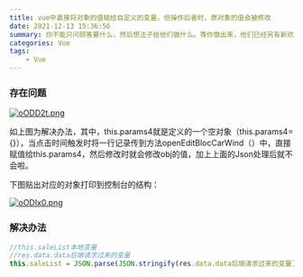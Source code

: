 ```yaml
---
title: vue中直接将对象的值赋给自定义的变量，但操作后者时，原对象的值会被修改
date: 2021-12-13 15:36:56
summary: 你不能只问顾客要什么，然后想法子给他们做什么。等你做出来，他们已经另有新欢了。
categories: Vue
tags:
	- Vue
---
```


### 存在问题

[![oODD2t.png](https://s4.ax1x.com/2021/12/13/oODD2t.png)](https://imgtu.com/i/oODD2t)

如上图为解决办法，其中，this.params4就是定义的一个空对象（this.params4={}），当点击时间触发时将一行记录传到方法openEditBlocCarWind（）中，直接赋值给this.params4，然后修改时就会修改obj的值，加上上面的Json处理后就不会啦。

下图贴出对应的对象打印到控制台的结构：


[![oODIx0.png](https://s4.ax1x.com/2021/12/13/oODIx0.png)](https://imgtu.com/i/oODIx0)

### 解决办法

```js
//this.saleList本地变量
//res.data.data后端请求过来的变量
this.saleList = JSON.parse(JSON.stringify(res.data.data后端请求过来的变量))
```



